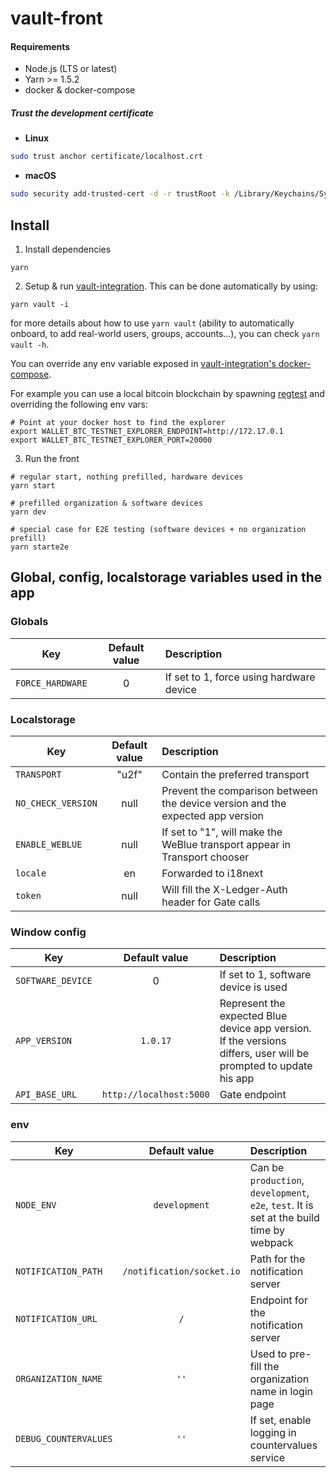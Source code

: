 # vault-front

#### Requirements

- Node.js (LTS or latest)
- Yarn >= 1.5.2
- docker & docker-compose

##### Trust the development certificate

- **Linux**

```bash
sudo trust anchor certificate/localhost.crt
```

- **macOS**

```bash
sudo security add-trusted-cert -d -r trustRoot -k /Library/Keychains/System.keychain certificate/localhost.crt
```

## Install

1. Install dependencies

```
yarn
```

2. Setup & run [vault-integration](https://github.com/LedgerHQ/vault-integration). This can be done automatically by using:

```
yarn vault -i
```

for more details about how to use `yarn vault` (ability to automatically onboard, to add real-world users, groups, accounts...), you can check `yarn vault -h`.

You can override any env variable exposed in [vault-integration's docker-compose](https://github.com/LedgerHQ/vault-integration/docker-compose.yml).

For example you can use a local bitcoin blockchain by spawning [regtest](https://github.com/LedgerHQ/ledger-regtest-docker) and overriding the following env vars:

```
# Point at your docker host to find the explorer
export WALLET_BTC_TESTNET_EXPLORER_ENDPOINT=http://172.17.0.1
export WALLET_BTC_TESTNET_EXPLORER_PORT=20000
```

3. Run the front

```
# regular start, nothing prefilled, hardware devices
yarn start

# prefilled organization & software devices
yarn dev

# special case for E2E testing (software devices + no organization prefill)
yarn starte2e
```

## Global, config, localstorage variables used in the app

### Globals

| Key              | Default value | Description                              |
| ---------------- | :-----------: | :--------------------------------------- |
| `FORCE_HARDWARE` |       0       | If set to 1, force using hardware device |

### Localstorage

| Key                | Default value | Description                                                                    |
| ------------------ | :-----------: | :----------------------------------------------------------------------------- |
| `TRANSPORT`        |     "u2f"     | Contain the preferred transport
| `NO_CHECK_VERSION` |     null      | Prevent the comparison between the device version and the expected app version |
| `ENABLE_WEBLUE`    |     null      | If set to "1", will make the WeBlue transport appear in Transport chooser      |
| `locale`           |      en       | Forwarded to i18next                                                           |
| `token`            |     null      | Will fill the X-Ledger-Auth header for Gate calls                              |

### Window config

| Key               |      Default value      | Description                                                                                                      |
| ----------------- | :---------------------: | :--------------------------------------------------------------------------------------------------------------- |
| `SOFTWARE_DEVICE` |            0            | If set to 1, software device is used                                                                             |
| `APP_VERSION`     |        `1.0.17`         | Represent the expected Blue device app version. If the versions differs, user will be prompted to update his app |
| `API_BASE_URL`    | `http://localhost:5000` | Gate endpoint                                                                                                    |

### env

| Key                   |       Default value       | Description                                                                               |
| --------------------- | :-----------------------: | :---------------------------------------------------------------------------------------- |
| `NODE_ENV`            |       `development`       | Can be `production`, `development`, `e2e`, `test`. It is set at the build time by webpack |
| `NOTIFICATION_PATH`   | `/notification/socket.io` | Path for the notification server                                                          |
| `NOTIFICATION_URL`    |            `/`            | Endpoint for the notification server                                                      |
| `ORGANIZATION_NAME`   |           `''`            | Used to pre-fill the organization name in login page                                      |
| `DEBUG_COUNTERVALUES` |           `''`            | If set, enable logging in countervalues service                                           |
